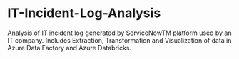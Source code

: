 # IT-Incident-Log-Analysis
Analysis of IT incident log generated by ServiceNowTM platform used by an IT company. Includes Extraction, Transformation and Visualization of data in Azure Data Factory and Azure Databricks.

